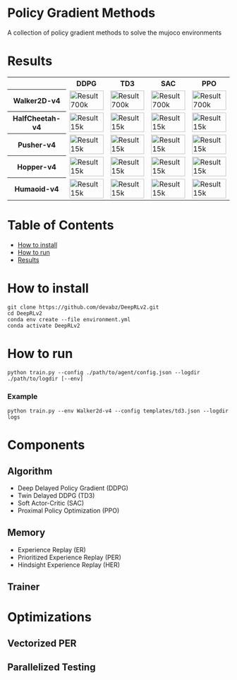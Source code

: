 # Policy Gradient Methods
A collection of policy gradient methods to solve the mujoco environments



# Results

<table style="width:100%;">
  <tr>
    <th></th>
    <th>DDPG</th>
    <th>TD3</th>
    <th>SAC</th>
    <th>PPO</th>
  </tr>
  <tr>
    <th>Walker2D-v4</th>
    <td><img src="logs/output/Walker2d-v4/240809-021217/output.gif" alt="Result 700k" style="width:100%; max-height:200px;" /></td>
    <td><img src="logs/output/Walker2d-v4/240809-005028/output_701.gif" alt="Result 700k" style="width:100%; max-height:200px;" /></td>
    <td><img src="logs/output/Walker2d-v4/240809-005028/output_701.gif" alt="Result 700k" style="width:100%; max-height:200px;" /></td>
    <td><img src="logs/output/Walker2d-v4/240809-005028/output_701.gif" alt="Result 700k" style="width:100%; max-height:200px;" /></td>
  </tr>
  <tr>
    <th>HalfCheetah-v4</th>
    <td><img src="logs/output/HalfCheetah-v4/240808-012041/fps_30_index_550000_steps_1000_max_steps_250.gif" alt="Result 15k" style="width:100%; max-height:200px;" /></td>
    <td><img src="logs/output/HalfCheetah-v4/240808-012041/fps_30_index_550000_steps_1000_max_steps_250.gif" alt="Result 15k" style="width:100%; max-height:200px;" /></td>
    <td><img src="logs/output/HalfCheetah-v4/240808-012041/fps_30_index_550000_steps_1000_max_steps_250.gif" alt="Result 15k" style="width:100%; max-height:200px;" /></td>
    <td><img src="logs/output/HalfCheetah-v4/240808-012041/fps_30_index_550000_steps_1000_max_steps_250.gif" alt="Result 15k" style="width:100%; max-height:200px;" /></td>
  </tr>
  <tr>
    <th>Pusher-v4</th>
    <td><img src="logs/output/Pusher-v4/240808-031547/fps_30_index_1000000_steps_400_max_steps_100.gif" alt="Result 15k" style="width:100%; max-height:200px;" /></td>
    <td><img src="logs/output/Pusher-v4/240808-025540/fps_30_index_1000000_steps_400_max_steps_100.gif" alt="Result 15k" style="width:100%; max-height:200px;" /></td>
    <td><img src="logs/output/Pusher-v4/240808-025540/fps_30_index_1000000_steps_400_max_steps_100.gif" alt="Result 15k" style="width:100%; max-height:200px;" /></td>
    <td><img src="logs/output/Pusher-v4/240808-025540/fps_30_index_1000000_steps_400_max_steps_100.gif" alt="Result 15k" style="width:100%; max-height:200px;" /></td>
  </tr>
  <tr>
    <th>Hopper-v4</th>
    <td><img src="logs/output/output.gif" alt="Result 15k" style="width:100%; max-height:200px;" /></td>
    <td><img src="logs/output/output.gif" alt="Result 15k" style="width:100%; max-height:200px;" /></td>
    <td><img src="logs/output/output.gif" alt="Result 15k" style="width:100%; max-height:200px;" /></td>
    <td><img src="logs/output/output.gif" alt="Result 15k" style="width:100%; max-height:200px;" /></td>
  </tr>
  <tr>
    <th>Humaoid-v4</th>
    <td><img src="logs/output/Humanoid-v4/240810-011431/2_000_000.gif" alt="Result 15k" style="width:100%; max-height:200px;" /></td>
    <td><img src="logs/output/Humanoid-v4/240810-011431/2_000_000.gif" alt="Result 15k" style="width:100%; max-height:200px;" /></td>
    <td><img src="logs/output/Humanoid-v4/240810-011431/2_000_000.gif" alt="Result 15k" style="width:100%; max-height:200px;" /></td>
    <td><img src="logs/output/Humanoid-v4/240810-011431/2_000_000.gif" alt="Result 15k" style="width:100%; max-height:200px;" /></td>
  </tr>
</table>


# Table of Contents

- [How to install](#how-to-install)
- [How to run](#how-to-run)
- [Results](#results)

# How to install
```
git clone https://github.com/devabz/DeepRLv2.git
cd DeepRLv2
conda env create --file environment.yml
conda activate DeepRLv2
```

# How to run
```
python train.py --config ./path/to/agent/config.json --logdir ./path/to/logdir [--env]
```
### Example
```
python train.py --env Walker2d-v4 --config templates/td3.json --logdir logs
```


# Components

## Algorithm
- Deep Delayed Policy Gradient (DDPG) 
- Twin Delayed DDPG (TD3)
- Soft Actor-Critic (SAC)
- Proximal Policy Optimization (PPO)

## Memory
- Experience Replay (ER)
- Prioritized Experience Replay (PER)
- Hindsight Experience Replay (HER)

## Trainer

# Optimizations
## Vectorized PER
## Parallelized Testing
